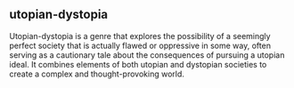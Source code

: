 ## utopian-dystopia
Utopian-dystopia is a genre that explores the possibility of a seemingly perfect society that is actually flawed or oppressive in some way, often serving as a cautionary tale about the consequences of pursuing a utopian ideal. It combines elements of both utopian and dystopian societies to create a complex and thought-provoking world.

